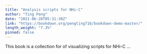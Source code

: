 ```yaml
---
title: "Analysis scripts for NHi-C"
author: "Ting Peng"
date: "2021-06-28T05:31:30Z"
link: "https://bookdown.org/pengting716/bookdown-demo-master/"
length_weight: "7.3%"
pinned: false
---
```


This book is a collection for of visualizing scripts for NHi-C ...
